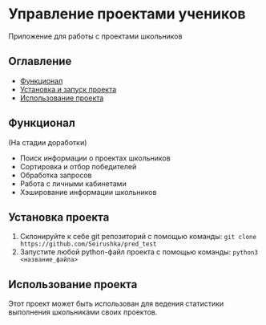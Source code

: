 # Управление проектами учеников 

Приложение для работы с проектами школьников

## Оглавление
- [Функционал](#функционал)
- [Установка и запуск проекта](#установка-проекта)
- [Использование проекта](#использование-проекта)

## Функционал
(На стадии доработки)
- Поиск информации о проектах школьников
- Сортировка и отбор победителей
- Обработка запросов
- Работа с личными кабинетами
- Хэширование информации школьников

## Установка проекта
1. Склонируйте к себе git репозиторий с помощью команды: `git clone https://github.com/Seirushka/pred_test`
2. Запустите любой python-файл проекта с помощью команды: `python3 <название_файла>`

## Использование проекта
Этот проект может быть использован для ведения статистики выполнения школьниками своих проектов.
